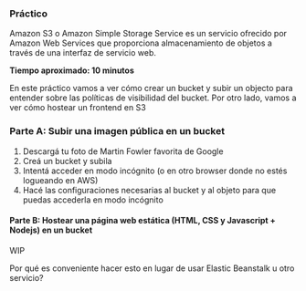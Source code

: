 ### Práctico

Amazon S3 o Amazon Simple Storage Service es un servicio ofrecido por Amazon Web Services que proporciona almacenamiento de objetos a través de una interfaz de servicio web.

**Tiempo aproximado: 10 minutos**

En este práctico vamos a ver cómo crear un bucket y subir un objecto para entender sobre las políticas de visibilidad del bucket.
Por otro lado, vamos a ver cómo hostear un frontend en S3

### Parte A: Subir una imagen pública en un bucket

1. Descargá tu foto de Martin Fowler favorita de Google
2. Creá un bucket y subila
3. Intentá acceder en modo incógnito (o en otro browser donde no estés logueando en AWS)
4. Hacé las configuraciones necesarias al bucket y al objeto para que puedas accederla en modo incógnito


#### Parte B: Hostear una página web estática (HTML, CSS y Javascript + Nodejs) en un bucket

WIP

Por qué es conveniente hacer esto en lugar de usar Elastic Beanstalk u otro servicio?
